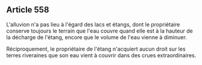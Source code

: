 Article 558
----
L'alluvion n'a pas lieu à l'égard des lacs et étangs, dont le propriétaire
conserve toujours le terrain que l'eau couvre quand elle est à la hauteur de la
décharge de l'étang, encore que le volume de l'eau vienne à diminuer.

Réciproquement, le propriétaire de l'étang n'acquiert aucun droit sur les terres
riveraines que son eau vient à couvrir dans des crues extraordinaires.
